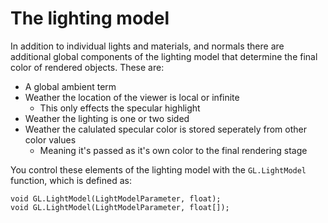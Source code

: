 # The lighting model

In addition to individual lights and materials, and normals there are additional global components of the lighting model that determine the final color of rendered objects. These are:

* A global ambient term
* Weather the location of the viewer is local or infinite
  * This only effects the specular highlight
* Weather the lighting is one or two sided
* Weather the calulated specular color is stored seperately from other color values
   * Meaning it's passed as it's own color to the final rendering stage

You control these elements of the lighting model with the ```GL.LightModel``` function, which is defined as:

```
void GL.LightModel(LightModelParameter, float);
void GL.LightModel(LightModelParameter, float[]);
```